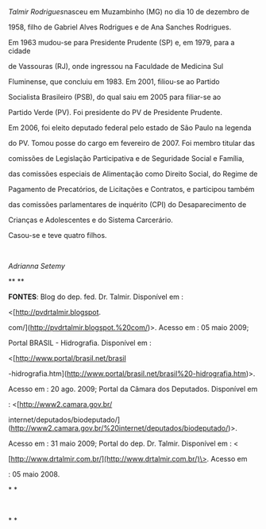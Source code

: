 

 



*Talmir Rodrigues*nasceu em Muzambinho (MG) no dia 10 de dezembro de

1958, filho de Gabriel Alves Rodrigues e de Ana Sanches Rodrigues.



Em 1963 mudou-se para Presidente Prudente (SP) e, em 1979, para a cidade

de Vassouras (RJ), onde ingressou na Faculdade de Medicina Sul

Fluminense, que concluiu em 1983. Em 2001, filiou-se ao Partido

Socialista Brasileiro (PSB), do qual saiu em 2005 para filiar-se ao

Partido Verde (PV). Foi presidente do PV de Presidente Prudente.



Em 2006, foi eleito deputado federal pelo estado de São Paulo na legenda

do PV. Tomou posse do cargo em fevereiro de 2007. Foi membro titular das

comissões de Legislação Participativa e de Seguridade Social e Família,

das comissões especiais de Alimentação como Direito Social, do Regime de

Pagamento de Precatórios, de Licitações e Contratos, e participou também

das comissões parlamentares de inquérito (CPI) do Desaparecimento de

Crianças e Adolescentes e do Sistema Carcerário.



Casou-se e teve quatro filhos.



 



*Adrianna Setemy*



** **



**FONTES**: Blog do dep. fed. Dr. Talmir. Disponível em :

\<[http://pvdrtalmir.blogspot.

com/](http://pvdrtalmir.blogspot.%20com/)\>. Acesso em : 05 maio 2009;

Portal BRASIL - Hidrografia. Disponível em :

\<[http://www.portal/brasil.net/brasil

-hidrografia.htm](http://www.portal/brasil.net/brasil%20-hidrografia.htm)\>.

Acesso em : 20 ago. 2009; Portal da Câmara dos Deputados. Disponível em

: \<[http://www2.camara.gov.br/

internet/deputados/biodeputado/](http://www2.camara.gov.br/%20internet/deputados/biodeputado/)\>.

Acesso em : 31 maio 2009; Portal do dep. Dr. Talmir. Disponível em : \<

[http://www.drtalmir.com.br/](http://www.drtalmir.com.br/)\>. Acesso em

: 05 maio 2008.



* *



 



* *



 



 

